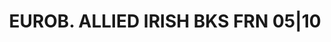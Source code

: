---
layout: asset
title: EUROB. ALLIED IRISH BKS FRN 05|10                           
isin: XS0218949310
---